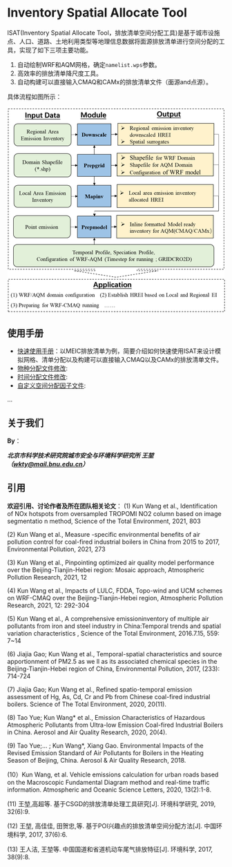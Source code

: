 # Inventory Spatial Allocate Tool 

ISAT(Inventory Spatial Allocate Tool，排放清单空间分配工具)是基于城市设施点、人口、道路、土地利用类型等地理信息数据将面源排放清单进行空间分配的工具，实现了如下三项主要功能。

1. 自动绘制WRF和AQM网格，确定`namelist.wps`参数。
2. 高效率的排放清单降尺度工具。
3. 自动构建可以直接输入CMAQ和CAMx的排放清单文件（面源and点源）。

具体流程如图所示：

<img src="Doc/fig/流程图.png" alt="流程图" style="zoom:67%;" />

## 使用手册

* [快速使用手册](./Doc/Quick_start.md)：以MEIC排放清单为例，简要介绍如何快速使用ISAT来设计模拟网格、清单分配以及构建可以直接输入CMAQ以及CAMx的排放清单文件。
* [物种分配文件修改]():
* [时间分配文件修改]():
* [自定义空间分配因子文件]():

...

## 关于我们

**By**：

***北京市科学技术研究院城市安全与环境科学研究所   王堃  （wkty@mail.bnu.edu.cn）***



## 引用

**欢迎引用、讨论作者及所在团队相关论文**：
(1) Kun Wang et al., Identification of NOx hotspots from oversampled TROPOMI NO2 column based on image segmentatio n method, Science of the Total Environment, 2021, 803

(2) Kun Wang et al., Measure -specific environmental benefits of air pollution control for coal-fired industrial boilers in China from 2015 to 2017, Environmental Pollution, 2021, 273 

(3) Kun Wang et al., Pinpointing optimized air quality model performance over the Beijing-Tianjin-Hebei region: Mosaic approach, Atmospheric Pollution Research, 2021, 12 

(4) Kun Wang et al., Impacts of LULC, FDDA, Topo-wind and UCM schemes on WRF-CMAQ over the Beijing-Tianjin-Hebei region, Atmospheric Pollution Research, 2021, 12: 292-304

(5) Kun Wang et al., A comprehensive emissioninventory of multiple air pollutants from iron and steel industry in China:Temporal trends and spatial variation characteristics , Science of the Total Environment, 2016.7.15, 559: 7~14 

(6) Jiajia Gao; Kun Wang et al., Temporal-spatial characteristics and source apportionment of PM2.5 as we ll as its associated chemical species in the Beijing-Tianjin-Hebei region of China, Environmental Pollution, 2017, (233): 714-724 

(7) Jiajia Gao; Kun Wang et al., Refined spatio-temporal emission assessment of Hg, As, Cd, Cr and Pb from Chinese coal-fired industrial boilers. Science of The Total Environment, 2020, 20(11).

(8) Tao Yue; Kun Wang* et al., Emission Characteristics of Hazardous Atmospheric Pollutants from Ultra-low Emission Coal-fired Industrial Boilers in China. Aerosol and Air Quality Research, 2020, 20(4).

(9) Tao Yue;... ; Kun Wang*, Xiang Gao. Environmental Impacts of the Revised Emission Standard of Air Pollutants for Boilers in the Heating Season of Beijing, China. Aerosol & Air Quality Research, 2018.  

(10）Kun Wang, et al. Vehicle emissions calculation for urban roads based on the Macroscopic Fundamental Diagram method and real-time traffic information. Atmospheric and Oceanic Science Letters, 2020, 13(2):1-8.

(11) 王堃,高超等. 基于CSGD的排放清单处理工具研究[J]. 环境科学研究, 2019, 32(6):9.

(12) 王堃, 高佳佳, 田贺忠,等. 基于POI兴趣点的排放清单空间分配方法[J]. 中国环境科学, 2017, 37(6):6.

(13) 王人洁, 王堃等. 中国国道和省道机动车尾气排放特征[J]. 环境科学, 2017, 38(9):8.

